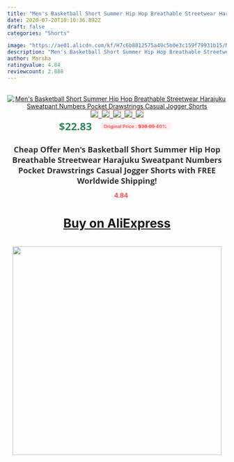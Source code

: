 ```yaml
---
title: "Men's Basketball Short Summer Hip Hop Breathable Streetwear Harajuku Sweatpant Numbers Pocket Drawstrings Casual Jogger Shorts"
date: 2020-07-20T10:10:36.892Z
draft: false
categories: "Shorts"

image: "https://ae01.alicdn.com/kf/H7c6b8812575a49c5b0e3c159f79931b15/Men-s-Basketball-Short-Summer-Hip-Hop-Breathable-Streetwear-Harajuku-Sweatpant-Numbers-Pocket-Drawstrings-Casual-Jogger.jpg"
description: "Men's Basketball Short Summer Hip Hop Breathable Streetwear Harajuku Sweatpant Numbers Pocket Drawstrings Casual Jogger Shorts"
author: Marsha
ratingvalue: 4.84
reviewcount: 2.888
---
```

<br>
<div style="text-align: center;">
<a href="https://s.click.aliexpress.com/e/_AkaAZR" target="_blank" rel="nofollow noopener noreferrer"><img alt="Men's Basketball Short Summer Hip Hop Breathable Streetwear Harajuku Sweatpant Numbers Pocket Drawstrings Casual Jogger Shorts" class="magnifier-image" src="https://ae01.alicdn.com/kf/H7c6b8812575a49c5b0e3c159f79931b15/Men-s-Basketball-Short-Summer-Hip-Hop-Breathable-Streetwear-Harajuku-Sweatpant-Numbers-Pocket-Drawstrings-Casual-Jogger.jpg_640x640.jpg">
<br>
<img style="border:1px solid salmon" src="https://ae01.alicdn.com/kf/H7c6b8812575a49c5b0e3c159f79931b15/Men-s-Basketball-Short-Summer-Hip-Hop-Breathable-Streetwear-Harajuku-Sweatpant-Numbers-Pocket-Drawstrings-Casual-Jogger.jpg_120x120.jpg">&nbsp;&nbsp;<img style="border:1px solid salmon" src="https://ae01.alicdn.com/kf/Hdce141f47c48424c9be9d39a66b680c2c/Men-s-Basketball-Short-Summer-Hip-Hop-Breathable-Streetwear-Harajuku-Sweatpant-Numbers-Pocket-Drawstrings-Casual-Jogger.jpg_120x120.jpg">&nbsp;&nbsp;<img style="border:1px solid salmon" src="https://ae01.alicdn.com/kf/Hbef487130a2146c38774bd0e99a2006bA/Men-s-Basketball-Short-Summer-Hip-Hop-Breathable-Streetwear-Harajuku-Sweatpant-Numbers-Pocket-Drawstrings-Casual-Jogger.jpg_120x120.jpg">&nbsp;&nbsp;<img style="border:1px solid salmon" src="https://ae01.alicdn.com/kf/H57944826531541479754c9ca89b45a69H/Men-s-Basketball-Short-Summer-Hip-Hop-Breathable-Streetwear-Harajuku-Sweatpant-Numbers-Pocket-Drawstrings-Casual-Jogger.jpg_120x120.jpg">&nbsp;&nbsp;<img style="border:1px solid salmon" src="https://ae01.alicdn.com/kf/H4fcede737bce4162a211b76e8238e0e32/Men-s-Basketball-Short-Summer-Hip-Hop-Breathable-Streetwear-Harajuku-Sweatpant-Numbers-Pocket-Drawstrings-Casual-Jogger.jpg_120x120.jpg"></a></div><br0>
<div style="text-align: center;"><span style="background-color: white; border: 0px; box-sizing: border-box; color: seagreen; display: inline-block; font-family: &quot;open sans&quot; , &quot;arial&quot; , &quot;helvetica&quot; , sans-serif , &quot;heiti&quot;; font-size: 24px; font-stretch: inherit; font-weight: 700; line-height: inherit; margin: 0px 10px 0px 0px; padding: 0px; vertical-align: middle;">$22.83 </span>
<span style="background: rgb(255 , 241 , 241); border-radius: 3px; border: 0px; box-sizing: border-box; color: #ff4747; display: inline-block; font-family: inherit; font-size: 12px; font-stretch: inherit; font-style: inherit; font-variant: inherit; font-weight: 600; line-height: inherit; margin: 0px; padding: 2px 5px; transform: scale(0.9); vertical-align: middle;">Original Price : <b style="text-decoration: line-through;">$38.05 </b> 40%&nbsp;&nbsp;</span></div>
<h1 style="color: #333333; display: inline-block; font-family: &quot;open sans&quot; , &quot;arial&quot; , &quot;helvetica&quot; , sans-serif , &quot;heiti&quot;; font-size: 18px; font-stretch: inherit; font-weight: 700; text-align: center;">Cheap Offer Men's Basketball Short Summer Hip Hop Breathable Streetwear Harajuku Sweatpant Numbers Pocket Drawstrings Casual Jogger Shorts with FREE Worldwide Shipping!</h1>
<div style="color: #ff4747; text-align: center;">
<img src="https://4.bp.blogspot.com/-M0ZcTcb-5uY/XleCXlxnR4I/AAAAAAAAAEc/OrjgMkXV1oMQFaCRZj5HQwOCBcu3w1FegCPcBGAYYCw/s1600/star.png" style="height: 15px;">&nbsp;<b>4.84</b></div>
<div class="button_cont" align="center"><a class="buynow_a" href="https://s.click.aliexpress.com/e/_AkaAZR" target="_blank" rel="nofollow noopener noreferrer"><H1>Buy on AliExpress</H1></a></div><br>
<div class="separator" style="clear: both; text-align: center;">
<img src="https://lh3.googleusercontent.com/-pTy5HemUv9M/XlePHvY0dAI/AAAAAAAAAE4/0nX5iRUoIWY8eMW9Dpxeirr157OZliDIgCLcBGAsYHQ/s1600/badge.gif" width="480">
</div>
